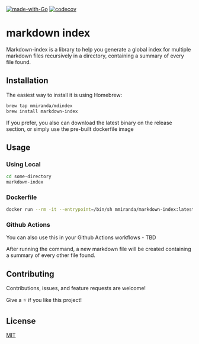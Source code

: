[![made-with-Go](https://img.shields.io/badge/Made%20with-Go-1f425f.svg)](http://golang.org) [![codecov](https://codecov.io/gh/mmiranda/markdown-index/branch/main/graph/badge.svg?token=3B0LZEZ6XN)](https://codecov.io/gh/mmiranda/markdown-index)

# markdown index
Markdown-index is a library to help you generate a global index for multiple markdown files recursively in a directory, containing a summary of every file found.


## Installation

The easiest way to install it is using Homebrew:

```bash
brew tap mmiranda/mdindex
brew install markdown-index
```

If you prefer, you also can download the latest binary on the release section, or simply use the pre-built dockerfile image

## Usage

### Using Local
```bash
cd some-directory
markdown-index
```

### Dockerfile
```bash
docker run --rm -it --entrypoint=/bin/sh mmiranda/markdown-index:latest --directory /path/to/directory
```

### Github Actions

You can also use this in your Github Actions workflows - TBD


After running the command, a new markdown file will be created containing a summary of every other file found.

## Contributing
Contributions, issues, and feature requests are welcome!

Give a ⭐️ if you like this project!

## License
[MIT](https://choosealicense.com/licenses/mit/)
